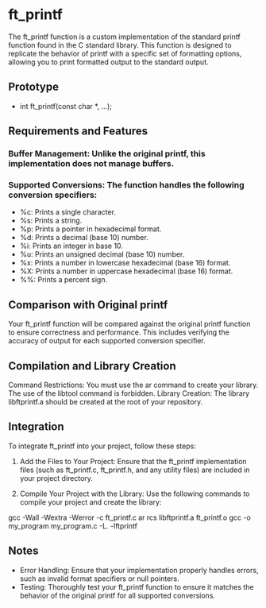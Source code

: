 # ft_printf

The ft_printf function is a custom implementation of the standard printf function found in the C standard library. This function is designed to replicate the behavior of printf with a specific set of formatting options, allowing you to print formatted output to the standard output.

## Prototype

* int ft_printf(const char *, ...);

## Requirements and Features
### Buffer Management: Unlike the original printf, this implementation does not manage buffers.
### Supported Conversions: The function handles the following conversion specifiers:
* %c: Prints a single character.
* %s: Prints a string.
* %p: Prints a pointer in hexadecimal format.
* %d: Prints a decimal (base 10) number.
* %i: Prints an integer in base 10.
* %u: Prints an unsigned decimal (base 10) number.
* %x: Prints a number in lowercase hexadecimal (base 16) format.
* %X: Prints a number in uppercase hexadecimal (base 16) format.
* %%: Prints a percent sign.

## Comparison with Original printf
Your ft_printf function will be compared against the original printf function to ensure correctness and performance. This includes verifying the accuracy of output for each supported conversion specifier.

## Compilation and Library Creation
Command Restrictions: You must use the ar command to create your library. The use of the libtool command is forbidden.
Library Creation: The library libftprintf.a should be created at the root of your repository.

## Integration
To integrate ft_printf into your project, follow these steps:

1. Add the Files to Your Project:
Ensure that the ft_printf implementation files (such as ft_printf.c, ft_printf.h, and any utility files) are included in your project directory.

2. Compile Your Project with the Library:
Use the following commands to compile your project and create the library:


gcc -Wall -Wextra -Werror -c ft_printf.c
ar rcs libftprintf.a ft_printf.o
gcc -o my_program my_program.c -L. -lftprintf

## Notes
* Error Handling: Ensure that your implementation properly handles errors, such as invalid format specifiers or null pointers.
* Testing: Thoroughly test your ft_printf function to ensure it matches the behavior of the original printf for all supported conversions.
